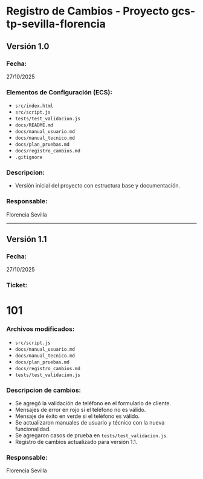 # Registro de Cambios - Proyecto gcs-tp-sevilla-florencia
## Versión 1.0
### Fecha:
27/10/2025
### Elementos de Configuración (ECS):
- `src/index.html`
- `src/script.js`
- `tests/test_validacion.js`
- `docs/README.md`
- `docs/manual_usuario.md`
- `docs/manual_tecnico.md`
- `docs/plan_pruebas.md`
- `docs/registro_cambios.md`
- `.gitignore`

### Descripcion:
- Versión inicial del proyecto con estructura base y documentación.

### Responsable:
Florencia Sevilla

-----------------------------

## Versión 1.1
### Fecha:
27/10/2025

### Ticket:
# 101

### Archivos modificados:
- `src/script.js`
- `docs/manual_usuario.md`
- `docs/manual_tecnico.md`
- `docs/plan_pruebas.md`
- `docs/registro_cambios.md`
- `tests/test_validacion.js`

### Descripcion de cambios:
- Se agregó la validación de teléfono en el formulario de cliente.
- Mensajes de error en rojo si el teléfono no es válido.
- Mensaje de éxito en verde si el teléfono es válido.
- Se actualizaron manuales de usuario y técnico con la nueva funcionalidad.
- Se agregaron casos de prueba en `tests/test_validacion.js`.
- Registro de cambios actualizado para versión 1.1.

### Responsable:
Florencia Sevilla

